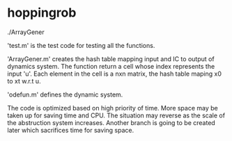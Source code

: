 # hoppingrob
./ArrayGener

'test.m' is the test code for testing all the functions.

'ArrayGener.m' creates the hash table mapping input and IC to output of dynamics system. The function return a cell whose index represents  the input 'u'. Each element in the cell is a nxn matrix, the hash table maping x0 to xt w.r.t u.

'odefun.m' defines the dynamic system.

The code is optimized based on high priority of time. More space may be taken up for saving time and CPU. The situation may reverse as the scale of the abstruction system increases. Another branch is going to be created later which sacrifices time for saving space.

